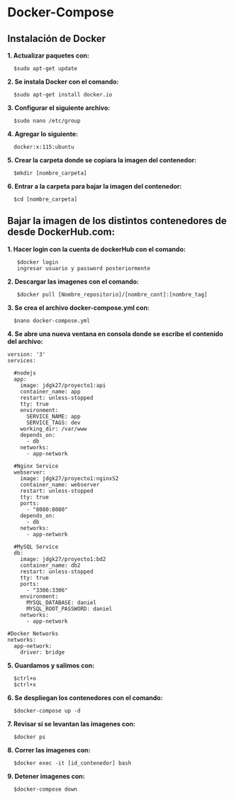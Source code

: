 
# Docker-Compose
## Instalación de Docker

**1. Actualizar paquetes con:**
```
  $sudo apt-get update
```

**2. Se instala Docker con el comando:**
```
  $sudo apt-get install docker.io
```

**3. Configurar el siguiente archivo:**
```
  $sudo nano /etc/group
```

**4. Agregar lo siguiente:**
```
  docker:x:115:ubuntu
```

**5. Crear la carpeta donde se copiara la imagen del contenedor:**
```
  $mkdir [nombre_carpeta]
  ```

**6. Entrar a la carpeta para bajar la imagen del contenedor:**
```
  $cd [nombre_carpeta]
```
  
## Bajar la imagen de los distintos contenedores de desde DockerHub.com:
  
 **1. Hacer login con la cuenta de dockerHub con el comando:**
```
   $docker login
   ingresar usuario y password posteriormente
```
  
**2. Descargar las imagenes con el comando:**
```
   $docker pull [Nombre_repositorio]/[nombre_cont]:[nombre_tag]
```

**3. Se crea el archivo docker-compose.yml con:**
```
  $nano docker-compose.yml
```

**4. Se abre una nueva ventana en consola donde se escribe el contenido del archivo:**
```
version: '3'
services:

  #nodejs
  app:
    image: jdgk27/proyecto1:api
    container_name: app
    restart: unless-stopped
    tty: true
    environment:
      SERVICE_NAME: app
      SERVICE_TAGS: dev
    working_dir: /var/www
    depends_on:
      - db
    networks:
      - app-network

  #Nginx Service
  webserver:
    image: jdgk27/proyecto1:nginxS2
    container_name: webserver
    restart: unless-stopped
    tty: true
    ports:
      - "8080:8080"
    depends_on:
      - db
    networks:
      - app-network

  #MySQL Service
  db:
    image: jdgk27/proyecto1:bd2
    container_name: db2
    restart: unless-stopped
    tty: true
    ports:
      - "3306:3306"
    environment:
      MYSQL_DATABASE: daniel
      MYSQL_ROOT_PASSWORD: daniel
    networks:
      - app-network

#Docker Networks
networks:
  app-network:
    driver: bridge

```
**5. Guardamos y salimos con:**
```
  $ctrl+o
  $ctrl+x
```

**6. Se despliegan los contenedores con el comando:**
```
  $docker-compose up -d
```

**7. Revisar si se levantan las imagenes con:**
```
  $docker ps
```

**8. Correr las imagenes con:**
```
  $docker exec -it [id_contenedor] bash
```

**9. Detener imagenes con:**
```
  $docker-compose down
```

